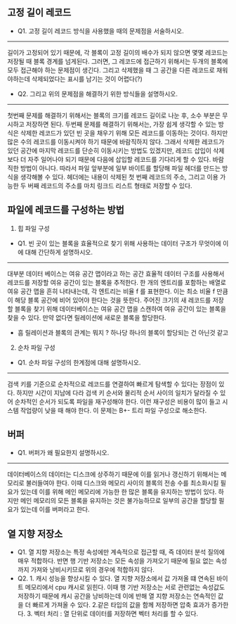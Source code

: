 ## 고정 길이 레코드
* Q1. 고정 길이 레코드 방식을 사용했을 때의 문제점을 서술하시오.
---
길이가 고정되어 있기 때문에, 각 블록이 고정 길이의 배수가 되지 않으면 몇몇 레코드는 저장될 때 블록 경계를 넘게된다. 그러면, 그 레코드에 접근하기 위해서는 두개의 블록에 모두 접근해야 하는 문제점이 생긴다. 그리고 삭제했을 때 그 공간을 다른 레코드로 채워야하는데 삭제되었다는 표시를 남기는 것이 어렵다(?)
* Q2. 그리고 위의 문제점을 해결하기 위한 방식들을 설명하시오.
---
첫번째 문제를 해결하기 위해서는 블록의 크기를 레코드 길이로 나눈 후, 소수 부분은 무시하고 저장하면 된다. 두번째 문제를 해결하기 위해서는, 가장 쉽게 생각할 수 있는 방식은 삭제한 레코드가 있던 빈 곳을 채우기 위해 모든 레코드를 이동하는 것이다. 하지만 많은 수의 레코드를 이동시켜야 하기 때문에 바람직하지 않다. 그래서 삭제한 레코드가 있던 공간에 마지막 레코드를 단순히 이동시키는 방법도 있겠지만, 레코드 삽입이 삭제보다 더 자주 일어나야 되기 때문에 다음에 삽입할 레코드를 기다리게 할 수 있다. 바람직한 방법이 아니다. 따라서 파일 앞부분에 일부 바이트를 할당해 파일 헤더를 만드는 방식을 생각해볼 수 있다. 헤더에는 내용이 삭제된 첫 번째 레코드의 주소, 그리고 이용 가능한 두 버째 레코드의 주소를 마치 링크드 리스트 형태로 저장할 수 있다.

## 파일에 레코드를 구성하는 방법
1. 힙 파일 구성
* Q1. 빈 곳이 있는 블록을 효율적으로 찾기 위해 사용하는 데이터 구조가 무엇이에 이에 대해 간단하게 설명하시오.
---
대부분 데이터 베이스는 여유 공간 맵이라고 하는 공간 효율적 데이터 구조를 사용해서 레코드를 저장할 여유 공간이 있는 블록을 추적한다. 한 개의 엔트리를 포함하는 배열로 여유 공간 맵을 흔히 나타내는데, 각 엔트리는 비율 f 를 표현한다. 이는 최소 비율 f 만큼이 해당 블록 공간에 비어 있어야 한다는 것을 뜻한다. 주어진 크기의 새 레코드를 저장할 블록을 찾기 위해 데이터베이스는 여유 공간 맵을 스캔하여 여유 공간이 있는 블록을 찾을 수 있다. 만약 없다면 릴레이션에 새로운 블록을 할당한다.
* 흠 릴레이션과 블록의 관계는 뭐지 ? 하나당 하나의 블록이 할당되는 건 아닌것 같고

2. 순차 파일 구성
* Q1. 순차 파일 구성의 한계점에 대해 설명하시오.
---
검색 키를 기준으로 순차적으로 레코드를 연결하여 빠르게 탐색할 수 있다는 장점이 있다. 하지만 시간이 지남에 다라 검색 키 순서와 물리적 순서 사이의 일치가 달라질 수 있어 순차적인 순서가 되도록 파일을 재구성해야 한다. 이런 재구성은 비용이 많이 들고 시스템 작업량이 낮을 때 해야 한다. 이 문제는 B+- 트리 파일 구성으로 해소한다.

## 버퍼
* Q1. 버퍼가 왜 필요한지 설명하시오.
---
데이터베이스의 데이터는 디스크에 상주하기 때문에 이를 읽거나 갱신하기 위해서는 메모리로 불러들여야 한다. 이때 디스크와 메모리 사이의 블록의 전송 수를 최소화시킬 필요가 있는데 이를 위해 메인 메모리에 가능한 한 많은 블록을 유지하는 방법이 있다. 하지만 메인 메모리의 모든 블록을 유지하는 것은 불가능하므로 일부의 공간을 할당할 필요가 있는데 이를 버퍼라고 한다.

## 열 지향 저장소
* Q1. 열 지향 저장소는 특정 속성에만 계속적으로 접근할 때, 즉 데이터 분석 질의에 매우 적합하다. 반면 행 기반 저장소는 모든 속성을 가져오기 때문에 필요 없는 속성까지 가져와 낭비시키므로 위의 경우에 적합하지 않다.
* Q2. 1. 캐시 성능을 향상시킬 수 있다. 열 지향 저장소에서 값 가져올 떄 연속된 바이트 메모리에서 cpu 캐시로 읽힌다. 이때 행 기반 저장소는 서로 관련없는 속성값도 저장하기 때문에 캐시 공간을 낭비하는데 이에 반해 열 지향 저장소는 연속적인 값을 더 빠르게 가져올 수 있다. 2.같은 타입의 값을 함께 저장하면 압축 효과가 증가한다. 3. 벡터 처리 : 열 단위로 데이터를 저장하면 벡터 처리를 할 수 있다. 